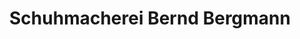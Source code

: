 ---
title: "Schuhmacherei Bernd Bergmann"
url: /heddesheim/schuhmacherei-bernd-bergmann/
shop: Allgemein
---